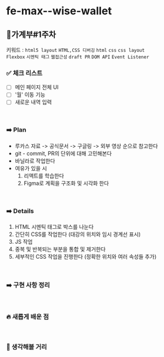 # fe-max--wise-wallet

## **📝가계부#1주차**

키워드 : `html5 layout` `HTML,CSS 디버깅` `html` `css` `css layout`<br>
`Flexbox` `시멘틱 태그` `웹접근성` `draft PR` `DOM API` `Event Listener`
<br>

### **✅ 체크 리스트**
- [ ] 메인 페이지 전체 UI
- [ ] '월' 이동 기능
- [ ] 새로운 내역 입력
<br>

### **➡️ Plan**
* 루카스 자료 -> 공식문서 -> 구글링 -> 외부 영상 순으로 참고한다
* git - commit, PR의 단위에 대해 고민해본다
* 바닐라로 작업한다
* 여유가 있을 시
  1. 리액트를 학습한다
  2. Figma로 계획을 구조화 및 시각화 한다
<br>

### **➡️ Details**
1. HTML 시멘틱 태그로 박스를 나눈다
2. 간단히 CSS를 작업한다 (대강의 위치와 임시 경계선 표시)
3. JS 작업
4. 중복 및 반복되는 부분을 통합 및 제거한다
5. 세부적인 CSS 작업을 진행한다 (정확한 위치와 여러 속성들 추가)
<br>

### **➡️ 구현 사항 정리**
<br>

### **🔥 새롭게 배운 점**
<br>

### **🤔 생각해볼 거리**
<br>